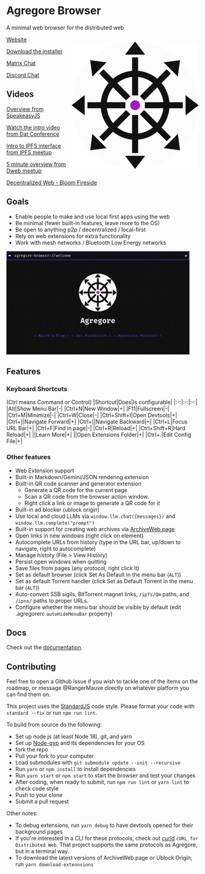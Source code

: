 # Agregore Browser
A minimal web browser for the distributed web

<p align="center" style="float: right">
	<img src="./build/icon.png" width="333px">
</p>

[Website](https://agregore.mauve.moe/)

[Download the installer](https://github.com/AgregoreWeb/agregore-browser/releases)

[Matrix Chat](https://matrix.to/#/#agregore:mauve.moe)

[Discord Chat](https://discord.gg/QMthd4Y)

## Videos

[Overview from SpeakeasyJS](https://www.youtube.com/watch?v=ciRWmEhL8e8)

[Watch the intro video from Dat Conference](https://www.youtube.com/watch?v=TnYKvOQB0ts&list=PL7sG5SCUNyeYx8wnfMOUpsh7rM_g0w_cu&index=14)  

[Intro to IPFS interface from IPFS meetup](https://youtu.be/kI9Issf3MNc?t=1606)

[5 minute overview from Dweb meetup](https://archive.org/embed/dweb-meetup-dec-2020-dweb-lightning-talks?start=4212)

[Decentralized Web - Bloom Fireside](https://www.youtube.com/watch?v=gHrul4jEHvs)

## Goals

- Enable people to make and use local first apps using the web
- Be minimal (fewer built-in features, leave more to the OS)
- Be open to anything p2p / decentralized / local-first
- Rely on web extensions for extra functionality
- Work with mesh networks / Bluetooth Low Energy networks

![Agregore demo](agregore-demo-2.gif)

## Features

### Keyboard Shortcuts
(Ctrl means Command or Control)
|Shortcut|Does|Is configurable|
|:-:|:-:|:-:|
|Alt|Show Menu Bar|-|
|Ctrl+N|New Window|+|
|F11|Fullscreen|-|
|Ctrl+M|Minimize|-|
|Ctrl+W|Close|-|
|Ctrl+Shift+I|Open Devtools|+|
|Ctrl+]|Navigate Forward|+|
|Ctrl+\[|Navigate Backward|+|
|Ctrl+L|Focus URL Bar|+|
|Ctrl+F|Find in page|-|
|Ctrl+R|Reload|+|
|Ctrl+Shift+R|Hard Reload|+|
||Learn More|+|
||Open Extensions Folder|+|
|Ctrl+.|Edit Config File|+|

### Other features

- Web Extension support
- Built-in Markdown/Gemini/JSON rendering extension
- Built-in QR code scanner and generator extension
	- Generate a QR code for the current page
	- Scan a QR code from the browser action window.
	- Right click a link or image to generate a QR code for it
- Built-in ad blocker (ublock origin)
- Use local and cloud LLMs via `window.llm.chat({messages})` and `window.llm.complete("prompt")`
- Built-in support for creating web archives via [ArchiveWeb.page](https://github.com/webrecorder/archiveweb.page/)
- Open links in new windows (right click on element)
- Autocomplete URLs from history (type in the URL bar, up/down to navigate, right to autocomplete)
- Manage history (File > View History)
- Persist open windows when quitting
- Save files from pages (any protocol, right click it)
- Set as default browser (click Set As Default in the menu bar (`ALT`))
- Set as default Torrent handler (click Set as Default Torrent in the menu bar (`ALT`))
- Auto-convert SSB sigils, BitTorrent magnet links, `/ipfs/Qm` paths, and `/ipns/` paths to proper URLs.
- Configure whether the menu bar should be visible by default (edit .agregorerc `autoHideMenuBar` property)

## Docs

Check out the [documentation](./docs).

## Contributing

Feel free to open a Github issue if you wish to tackle one of the items on the roadmap, or message @RangerMauve directly on whatever platform you can find them on.

This project uses the [StandardJS](https://standardjs.com/) code style. Please format your code with `standard --fix` or run `npm run lint`.

To build from source do the following:

- Set up node.js (at least Node 18), git, and yarn
- Set up [Node-gyp](https://github.com/nodejs/node-gyp) and its dependencies for your OS
- fork the repo
- Pull your fork to your computer
- Load submodules with `git submodule update --init --recursive`
- Run `yarn` or `npm install` to install dependencies
- Run `yarn start` or `npm start` to start the browser and test your changes
- After coding, when ready to submit, run `npm run lint` or `yarn lint` to check code style
- Push to your clone
- Submit a pull request

Other notes:
- To debug extensions, run `yarn debug` to have devtools opened for their background pages
- If you're interested in a CLI for these protocols, check out [curld](https://github.com/Lohn/curld) `cURL for Distributed Web`. That project supports the same protocols as Agregore, but in a terminal way.
- To download the latest versions of ArchiveWeb.page or Ublock Origin, run `yarn download-extennsions`
